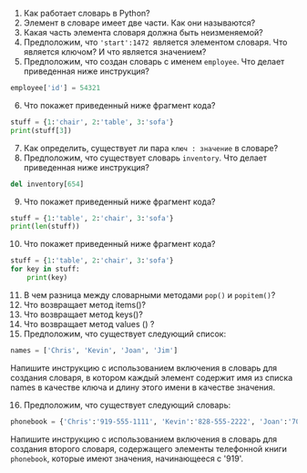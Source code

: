 
1. Как работает словарь в Python?
2. Элемент в словаре имеет две части. Как они называются?
3. Какая часть элемента словаря должна быть неизменяемой?
4. Предположим, что `'start':1472 `является элементом словаря. Что является ключом? И что является значением?
5. Предположим, что создан словарь с именем `employee`. Что делает приведенная ниже инструкция?
```python
employee['id'] = 54321
```
6. Что покажет приведенный ниже фрагмент кода?
```python
stuff = {1:'chair', 2:'table', 3:'sofa'} 
print(stuff[3])
```
7. Как определить, существует ли пара `ключ : значение` в словаре?
8. Предположим, что существует словарь `inventory`. Что делает приведенная ниже инструкция?
```python
del inventory[654]
```
9. Что покажет приведенный ниже фрагмент кода? 
```python
stuff = {1:'table', 2:'chair', 3:'sofa'}
print(len(stuff))

```
10. Что покажет приведенный ниже фрагмент кода?
```python
stuff = {1:'table', 2:'chair', 3:'sofa'}
for key in stuff:
    print(key)
```
11. В чем разница между словарными методами `pop()` и `popitem()`?
12. Что возвращает метод items()?
13. Что возвращает метод keys()?
14. Что возвращает метод values () ?
15. Предположим, что существует следующий список:
```python
names = ['Chris', 'Kevin', 'Joan', 'Jim']
```
Напишите инструкцию с использованием включения в словарь для создания словаря, в котором каждый элемент содержит имя из
списка names в качестве ключа и длину этого имени в качестве значения.

16. Предположим, что существует следующий словарь:
```python
phonebook = {'Chris':'919-555-1111', 'Kevin':'828-555-2222', 'Joan':'704-555-3333', 'Jim':'919-555-3333'}
```
Напишите инструкцию с использованием включения в словарь для создания второго словаря, содержащего элементы телефонной 
книги `phonebook`, которые имеют значения, начинающееся с '919'.
